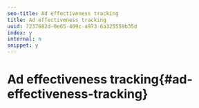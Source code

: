 ```yaml
---
seo-title: Ad effectiveness tracking
title: Ad effectiveness tracking
uuid: 7237682d-0e65-409c-a973-6a325559b35d
index: y
internal: n
snippet: y
---
```


# Ad effectiveness tracking{#ad-effectiveness-tracking}

